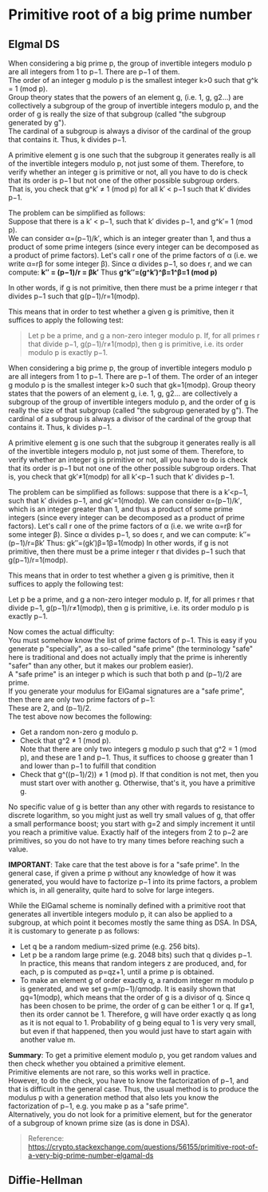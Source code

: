 # Primitive root of a big prime number 
## Elgmal DS
When considering a big prime p, the group of invertible integers modulo p are all integers from 1 to p−1. There are p−1 of them. \
The order of an integer g modulo p is the smallest integer k>0 such that g^k = 1 (mod p). \
Group theory states that the powers of an element g, (i.e. 1, g, g2...) are collectively a subgroup of the group of invertible integers modulo p, and the order of g is really the size of that subgroup (called "the subgroup generated by g"). \
The cardinal of a subgroup is always a divisor of the cardinal of the group that contains it. Thus, k divides p−1.

A primitive element g is one such that the subgroup it generates really is all of the invertible integers modulo p, not just some of them. Therefore, to verify whether an integer g is primitive or not, all you have to do is check that its order is p−1 but not one of the other possible subgroup orders. \
That is, you check that g^k′ ≠ 1 (mod p) for all k′ < p−1 such that k′ divides p−1.

The problem can be simplified as follows: \
Suppose that there is a k′ < p−1, such that k′ divides p−1, and g^k′= 1 (mod p). \
We can consider α=(p−1)/k′, which is an integer greater than 1, and thus a product of some prime integers (since every integer can be decomposed as a product of prime factors). Let's call r one of the prime factors of α (i.e. we write α=rβ for some integer β). Since α divides p−1, so does r, and we can compute:
__k′′ = (p−1)/r = βk′__
Thus
__g^k′′=(g^k′)^β=1^β=1 (mod p)__

In other words, if g is not primitive, then there must be a prime integer r that divides p−1 such that g(p−1)/r=1(modp).

This means that in order to test whether a given g is primitive, then it suffices to apply the following test:
> Let p be a prime, and g a non-zero integer modulo p. If, for all primes r that divide p−1, g(p−1)/r≠1(modp), then g is primitive, i.e. its order modulo p is exactly p−1.

When considering a big prime p, the group of invertible integers modulo p are all integers from 1 to p−1. There are p−1 of them. The order of an integer g modulo p is the smallest integer k>0 such that gk=1(modp). Group theory states that the powers of an element g, i.e. 1, g, g2... are collectively a subgroup of the group of invertible integers modulo p, and the order of g is really the size of that subgroup (called "the subgroup generated by g"). The cardinal of a subgroup is always a divisor of the cardinal of the group that contains it. Thus, k divides p−1.

A primitive element g is one such that the subgroup it generates really is all of the invertible integers modulo p, not just some of them. Therefore, to verify whether an integer g is primitive or not, all you have to do is check that its order is p−1 but not one of the other possible subgroup orders. That is, you check that gk′≠1(modp) for all k′<p−1 such that k′ divides p−1.

The problem can be simplified as follows: suppose that there is a k′<p−1, such that k′ divides p−1, and gk′=1(modp). We can consider α=(p−1)/k′, which is an integer greater than 1, and thus a product of some prime integers (since every integer can be decomposed as a product of prime factors). Let's call r one of the prime factors of α (i.e. we write α=rβ for some integer β). Since α divides p−1, so does r, and we can compute:
k′′=(p−1)/r=βk′
Thus:
gk′′=(gk′)β=1β=1(modp)
In other words, if g is not primitive, then there must be a prime integer r that divides p−1 such that g(p−1)/r=1(modp).

This means that in order to test whether a given g is primitive, then it suffices to apply the following test:

Let p be a prime, and g a non-zero integer modulo p. If, for all primes r that divide p−1, g(p−1)/r≠1(modp), then g is primitive, i.e. its order modulo p is exactly p−1.

Now comes the actual difficulty: \
You must somehow know the list of prime factors of p−1. This is easy if you generate p "specially", as a so-called "safe prime" (the terminology "safe" here is traditional and does not actually imply that the prime is inherently "safer" than any other, but it makes our problem easier). \
A "safe prime" is an integer p which is such that both p and (p−1)/2 are prime. \
If you generate your modulus for ElGamal signatures are a "safe prime", then there are only two prime factors of p−1: \
These are 2, and (p−1)/2. \
The test above now becomes the following:
* Get a random non-zero g modulo p.
* Check that g^2 ≠ 1 (mod p). \
Note that there are only two integers g modulo p such that g^2 = 1 (mod p), and these are 1 and p−1. Thus, it suffices to choose g greater than 1 and lower than p−1 to fulfill that condition
* Check that g^((p−1)/2)) ≠ 1 (mod p). If that condition is not met, then you must start over with another g. Otherwise, that's it, you have a primitive g.

No specific value of g is better than any other with regards to resistance to discrete logarithm, so you might just as well try small values of g, that offer a small performance boost; you start with g=2 and simply increment it until you reach a primitive value. Exactly half of the integers from 2 to p−2 are primitives, so you do not have to try many times before reaching such a value.

__IMPORTANT__: Take care that the test above is for a "safe prime". In the general case, if given a prime p without any knowledge of how it was generated, you would have to factorize p−1 into its prime factors, a problem which is, in all generality, quite hard to solve for large integers.

While the ElGamal scheme is nominally defined with a primitive root that generates all invertible integers modulo p, it can also be applied to a subgroup, at which point it becomes mostly the same thing as DSA. In DSA, it is customary to generate p as follows:
* Let q be a random medium-sized prime (e.g. 256 bits).
* Let p be a random large prime (e.g. 2048 bits) such that q divides p−1. In practice, this means that random integers z are produced, and, for each, p is computed as p=qz+1, until a prime p is obtained.
* To make an element g of order exactly q, a random integer m modulo p is generated, and we set g=m(p−1)/qmodp. It is easily shown that gq=1(modp), which means that the order of g is a divisor of q. Since q has been chosen to be prime, the order of g can be either 1 or q. If g≠1, then its order cannot be 1. Therefore, g will have order exactly q as long as it is not equal to 1. Probability of g being equal to 1 is very very small, but even if that happened, then you would just have to start again with another value m.

__Summary__: To get a primitive element modulo p, you get random values and then check whether you obtained a primitive element. \
Primitive elements are not rare, so this works well in practice. \
However, to do the check, you have to know the factorization of p−1, and that is difficult in the general case. Thus, the usual method is to produce the modulus p with a generation method that also lets you know the factorization of p−1, e.g. you make p as a "safe prime". \
Alternatively, you do not look for a primitive element, but for the generator of a subgroup of known prime size (as is done in DSA).

> Reference: https://crypto.stackexchange.com/questions/56155/primitive-root-of-a-very-big-prime-number-elgamal-ds

## Diffie-Hellman
